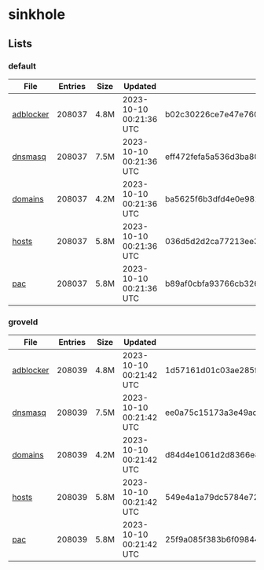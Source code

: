 # sinkhole

## Lists

### default

|File|Entries|Size|Updated|Hash|
|-|-|-|-|-|
|[adblocker](https://raw.githubusercontent.com/groveld/sinkhole/lists/default/adblocker.txt)|208037|4.8M|2023-10-10 00:21:36 UTC|b02c30226ce7e47e7601e21ab01d40543da4fc92e4332b8b00a4d1e4ed918979|
|[dnsmasq](https://raw.githubusercontent.com/groveld/sinkhole/lists/default/dnsmasq.txt)|208037|7.5M|2023-10-10 00:21:36 UTC|eff472fefa5a536d3ba80bee6c958e18ff43d0e4d0c0c332e70f42b036e6bd23|
|[domains](https://raw.githubusercontent.com/groveld/sinkhole/lists/default/domains.txt)|208037|4.2M|2023-10-10 00:21:36 UTC|ba5625f6b3dfd4e0e981b349406404e52d4f555e14f0f852c5fb5dd0e29d2ce0|
|[hosts](https://raw.githubusercontent.com/groveld/sinkhole/lists/default/hosts.txt)|208037|5.8M|2023-10-10 00:21:36 UTC|036d5d2d2ca77213ee34bf55a141ad594b1ebf5a89bdc2c82bb3d6bdcd0a994d|
|[pac](https://raw.githubusercontent.com/groveld/sinkhole/lists/default/pac.txt)|208037|5.8M|2023-10-10 00:21:36 UTC|b89af0cbfa93766cb32671f56be73d4f5adb05505710b3999068264adb266033|

### groveld

|File|Entries|Size|Updated|Hash|
|-|-|-|-|-|
|[adblocker](https://raw.githubusercontent.com/groveld/sinkhole/lists/groveld/adblocker.txt)|208039|4.8M|2023-10-10 00:21:42 UTC|1d57161d01c03ae285fffb689bacfd22faafcff980fe53d56a96399bd0c60e6d|
|[dnsmasq](https://raw.githubusercontent.com/groveld/sinkhole/lists/groveld/dnsmasq.txt)|208039|7.5M|2023-10-10 00:21:42 UTC|ee0a75c15173a3e49adc6fe1c578f4a725d8ee4e7500aa95263f31f14352bf89|
|[domains](https://raw.githubusercontent.com/groveld/sinkhole/lists/groveld/domains.txt)|208039|4.2M|2023-10-10 00:21:42 UTC|d84d4e1061d2d8366e87407482733e193556f7d6991ff294685871e30196124f|
|[hosts](https://raw.githubusercontent.com/groveld/sinkhole/lists/groveld/hosts.txt)|208039|5.8M|2023-10-10 00:21:42 UTC|549e4a1a79dc5784e722996a57580f253430d24f796df101e6c4a58fcb806b85|
|[pac](https://raw.githubusercontent.com/groveld/sinkhole/lists/groveld/pac.txt)|208039|5.8M|2023-10-10 00:21:42 UTC|25f9a085f383b6f09844ab648227b9f630610fb3038b1fba57d4a36abce422f3|
